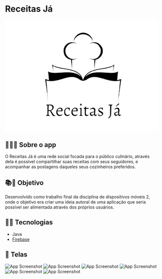 # Receitas Já

![Logo](./app/src/main/res/drawable/logo.png)

## 🍕🍔🍟 Sobre o app

O Receitas Já é uma rede social focada para o público culinário, através dela é possível compartilhar suas receitas com seus seguidores, e acompanhar as postagens daqueles seus cozinheiros preferidos.

## 📚📖 Objetivo

Desenvolvido como trabalho final da disciplina de dispositivos móveis 2, onde o objetivo era criar uma ideia autoral de uma aplicação que seria possível ser alimentada através dos próprios usuários.

## 👨‍💻 Tecnologias

- Java
- [Firebase](https://firebase.google.com/?authuser=0)

## 🎨 Telas

![App Screenshot](./app/src/main/res/drawable/print1.png)
![App Screenshot](./app/src/main/res/drawable/print2.png)
![App Screenshot](./app/src/main/res/drawable/print3.png)
![App Screenshot](./app/src/main/res/drawable/print4.png)
![App Screenshot](./app/src/main/res/drawable/print5.png)
![App Screenshot](./app/src/main/res/drawable/print6.png)

